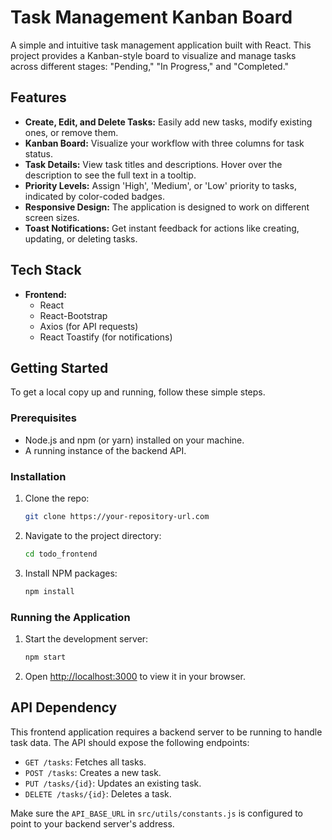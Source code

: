 # Task Management Kanban Board

A simple and intuitive task management application built with React. This project provides a Kanban-style board to visualize and manage tasks across different stages: "Pending," "In Progress," and "Completed."

## Features

*   **Create, Edit, and Delete Tasks:** Easily add new tasks, modify existing ones, or remove them.
*   **Kanban Board:** Visualize your workflow with three columns for task status.
*   **Task Details:** View task titles and descriptions. Hover over the description to see the full text in a tooltip.
*   **Priority Levels:** Assign 'High', 'Medium', or 'Low' priority to tasks, indicated by color-coded badges.
*   **Responsive Design:** The application is designed to work on different screen sizes.
*   **Toast Notifications:** Get instant feedback for actions like creating, updating, or deleting tasks.

## Tech Stack

*   **Frontend:**
    *   React
    *   React-Bootstrap
    *   Axios (for API requests)
    *   React Toastify (for notifications)

## Getting Started

To get a local copy up and running, follow these simple steps.

### Prerequisites

*   Node.js and npm (or yarn) installed on your machine.
*   A running instance of the backend API.

### Installation

1.  Clone the repo:
    ```sh
    git clone https://your-repository-url.com
    ```
2.  Navigate to the project directory:
    ```sh
    cd todo_frontend
    ```
3.  Install NPM packages:
    ```sh
    npm install
    ```

### Running the Application

1.  Start the development server:
    ```sh
    npm start
    ```
2.  Open [http://localhost:3000](http://localhost:3000) to view it in your browser.

## API Dependency

This frontend application requires a backend server to be running to handle task data. The API should expose the following endpoints:

*   `GET /tasks`: Fetches all tasks.
*   `POST /tasks`: Creates a new task.
*   `PUT /tasks/{id}`: Updates an existing task.
*   `DELETE /tasks/{id}`: Deletes a task.

Make sure the `API_BASE_URL` in `src/utils/constants.js` is configured to point to your backend server's address.
